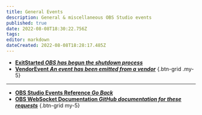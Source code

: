 ```yaml
---
title: General Events
description: General & miscellaneous OBS Studio events
published: true
date: 2022-08-08T18:30:22.756Z
tags: 
editor: markdown
dateCreated: 2022-08-08T18:28:17.485Z
---
```


* [**ExitStarted *OBS has begun the shutdown process***](/en/Broadcasters/OBS/Events/General-Events/ExitStarted)
* [**VendorEvent *An event has been emitted from a vendor***](/en/Broadcasters/OBS/Events/General-Events/VendorEvent)
{.btn-grid .my-5}

---

- [<i class="mdi mdi-chevron-left"></i>**OBS Studio Events Reference *Go Back***](/en/Broadcasters/OBS/Events)
- [<i class="mdi mdi-github"></i> **OBS WebSocket Documentation *GitHub documentation for these requests***](https://github.com/obsproject/obs-websocket/blob/master/docs/generated/protocol.md#general-events)
{.btn-grid my-5}